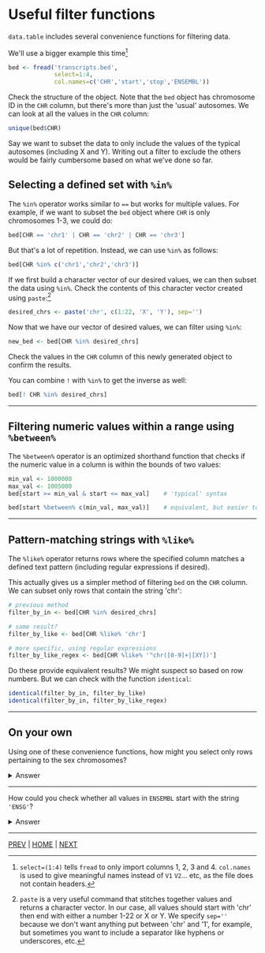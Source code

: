 # Useful filter functions

`data.table` includes several convenience functions for filtering data.

We'll use a bigger example this time[^1]

```R
bed <- fread('transcripts.bed',
             select=1:4,
             col.names=c('CHR','start','stop','ENSEMBL'))
```

Check the structure of the object. Note that the `bed` object has
chromosome ID in the `CHR` column, but there's more than just the 'usual'
autosomes. We can look at all the values in the `CHR` column:
```R
unique(bed$CHR)
```
Say we want to subset the data to only include the values of the typical
autosomes (including X and Y). Writing out a filter to exclude the
others would be fairly cumbersome based on what we've done so far.


## Selecting a defined set with `%in%`
The `%in%` operator works similar to `==` but works for multiple 
values. For example, if we want to subset the `bed` object where `CHR`
is only chromosomes 1-3, we could do:
```R
bed[CHR == 'chr1' | CHR == 'chr2' | CHR == 'chr3']
```

But that's a lot of repetition. Instead, we can use `%in%` as follows:
```R
bed[CHR %in% c('chr1','chr2','chr3')]
```

If we first build a character vector of our desired values, we can then
subset the data using `%in%`. Check the contents of this character
vector created using `paste`:[^2]

```R
desired_chrs <- paste('chr', c(1:22, 'X', 'Y'), sep='')
```

Now that we have our vector of desired values, we can filter using `%in%`:
```R
new_bed <- bed[CHR %in% desired_chrs]
```

Check the values in the `CHR` column of this newly generated object to
confirm the results.

You can combine `!` with `%in%` to get the inverse as well:
```R
bed[! CHR %in% desired_chrs]
```

---

## Filtering numeric values within a range using `%between%`

The `%between%` operator is an optimized shorthand function that checks
if the numeric value in a column is within the bounds of two values:
```R
min_val <- 1000000
max_val <- 1005000
bed[start >= min_val & start <= max_val]    # 'typical' syntax

bed[start %between% c(min_val, max_val)]    # equivalent, but easier to understand
```

---

## Pattern-matching strings with `%like%`

The `%like%` operator returns rows where the specified column matches
a defined text pattern (including regular expressions if desired).

This actually gives us a simpler method of filtering `bed` on the `CHR`
column. We can subset only rows that contain the string 'chr':

```R
# previous method
filter_by_in <- bed[CHR %in% desired_chrs]

# same result?
filter_by_like <- bed[CHR %like% 'chr']

# more specific, using regular expressions
filter_by_like_regex <- bed[CHR %like% '^chr([0-9]+|[XY])']
```

Do these provide equivalent results? We might suspect so based on row
numbers. But we can check with the function `identical`:

```R
identical(filter_by_in, filter_by_like)
identical(filter_by_in, filter_by_like_regex)
```


---
## On your own

Using one of these convenience functions, how might you select only
rows pertaining to the sex chromosomes?
<details><summary>Answer</summary>
 
```R
bed[CHR %in% c('chrX','chrY')]
```

</details>

---

How could you check whether all values in `ENSEMBL` start with the
string `'ENSG'`?
<details><summary>Answer</summary>
 
```R
bed[! ENSEMBL %like% 'ENSG']        # returns empty data.table
bed[ENSEMBL %like% 'ENSG']          # returns all rows from bed
```

</details>



---

[PREV](B.md) | [HOME](/README.md) | [NEXT](/03_column_operations/README.md)


[^1]: `select=(1:4)` tells `fread` to only import columns 1, 2, 3 and 4.
`col.names` is used to give meaningful names instead of `V1` `V2`...
etc, as the file does not contain headers.

[^2]: `paste` is a very useful command that stitches together values
and returns a character vector. In our case, all values should start
with 'chr' then end with either a number 1-22 or X or Y. We specify
`sep=''` because we don't want anything put between 'chr' and '1', for
example, but sometimes you want to include a separator like hyphens or
underscores, etc.